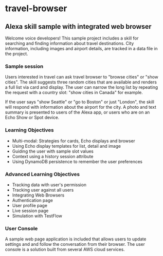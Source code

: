 # travel-browser
## Alexa skill sample with integrated web browser

Welcome voice developers!
This sample project includes a skill for searching and finding information about travel destinations.
City information, including images and airport details, are tracked in a data file in the project.

### Sample session
Users interested in travel can ask travel browser to "browse cities" or "show cities".
The skill suggests three random cities that are available and renders a full list via card and display.
The user can narrow the long list by repeating the request with a country slot:
"show cities in Canada" for example.

If the user says "show Seattle" or "go to Boston" or just "London", the skill will respond
 with information about the airport for the city.
 A photo and text summary is presented to users of the Alexa app,
 or users who are on an Echo Show or Spot device.


### Learning Objectives
* Multi-modal: Strategies for cards, Echo displays and browser
* Using Echo display templates for list, detail and image
* Guiding the user with sample slot values
* Context using a history session attribute
* Using DynamoDB persistence to remember the user preferences


### Advanced Learning Objectives
* Tracking data with user's permission
* Tracking user against all users
* Integrating Web Browsers
 * Authentication page
 * User profile page
 * Live session page
* Simulation with TestFlow


### User Console
A sample web page application is included that allows users to update settings and
and follow the conversation from their browser.
The user console is a solution built from several AWS cloud services.





